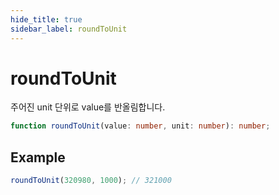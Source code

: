 ```yaml
---
hide_title: true
sidebar_label: roundToUnit
---
```


# roundToUnit

주어진 unit 단위로 value를 반올림합니다.

```typescript
function roundToUnit(value: number, unit: number): number;
```

## Example

```typescript
roundToUnit(320980, 1000); // 321000
```
